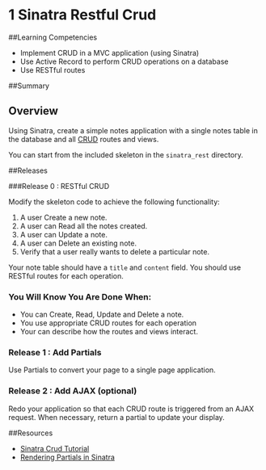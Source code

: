 # 1 Sinatra Restful Crud 
 
##Learning Competencies 

* Implement CRUD in a MVC application (using Sinatra)
* Use Active Record to perform CRUD operations on a database
* Use RESTful routes

##Summary 

 ## Overview

Using Sinatra, create a simple notes application with a single notes table in the database and all [CRUD](http://en.wikipedia.org/wiki/Create,_read,_update_and_delete) routes and views.  

You can start from the included skeleton in the `sinatra_rest` directory.

##Releases

###Release 0 : RESTful CRUD


Modify the skeleton code to achieve the following functionality:

1. A user Create a new note.  
2. A user can Read all the notes created.
3. A user can Update a note. 
4. A user can Delete an existing note. 
5. Verify that a user really wants to delete a particular note. 

Your note table should have a `title` and `content` field.  You should use RESTful routes for each operation. 


### You Will Know You Are Done When:
* You can Create, Read, Update and Delete a note.
* You use appropriate CRUD routes for each operation
* Your can describe how the routes and views interact. 


### Release 1 : Add Partials 
Use Partials to convert your page to a single page application.

### Release 2 : Add AJAX (optional) 

Redo your application so that each CRUD route is triggered from an AJAX request.  When necessary, return a partial to update your display. 
 
<!-- ##Optimize Your Learning  -->

##Resources

* [Sinatra Crud Tutorial ](http://net.tutsplus.com/tutorials/ruby/singing-with-sinatra/) 
* [Rendering Partials in Sinatra](http://www.sinatrarb.com/faq.html#partials) 
